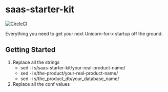 # saas-starter-kit
[![CircleCI](https://circleci.com/gh/patrickhulce/saas-starter-kit/tree/master.svg?style=svg)](https://circleci.com/gh/patrickhulce/saas-starter-kit/tree/master)

Everything you need to get your next Unicorn-for-x startup off the ground.

## Getting Started

1. Replace all the strings
    - sed -i s/saas-starter-kit/your-real-product-name/
    - sed -i s/the-product/your-real-product-name/
    - sed -i s/the_product_db/your_database_name/
2. Replace all the conf values
